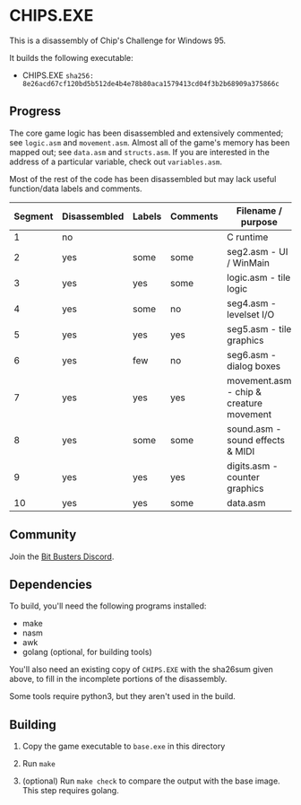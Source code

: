 CHIPS.EXE
====
This is a disassembly of Chip's Challenge for Windows 95.

It builds the following executable:

* CHIPS.EXE `sha256: 8e26acd67cf120bd5b512de4b4e78b80aca1579413cd04f3b2b68909a375866c`


Progress
----
The core game logic has been disassembled and extensively commented; see `logic.asm` and `movement.asm`.
Almost all of the game's memory has been mapped out; see `data.asm` and `structs.asm`.
If you are interested in the address of a particular variable, check out `variables.asm`.

Most of the rest of the code has been disassembled but may lack useful function/data labels and comments.

| Segment | Disassembled | Labels | Comments | Filename / purpose |
| --- | --- | --- | --- | --- |
| 1 | no | | | C runtime |
| 2 | yes | some | some | seg2.asm - UI / WinMain |
| 3 | yes | yes  | some | logic.asm - tile logic |
| 4 | yes | some | no   | seg4.asm - levelset I/O |
| 5 | yes | yes  | yes  | seg5.asm - tile graphics |
| 6 | yes | few  | no   | seg6.asm - dialog boxes |
| 7 | yes | yes  | yes  | movement.asm - chip & creature movement |
| 8 | yes | some | some | sound.asm - sound effects & MIDI |
| 9 | yes | yes  | yes  | digits.asm - counter graphics |
| 10 | yes | yes | some | data.asm |

Community
----
Join the [Bit Busters Discord][bbc].

[bbc]: https://discord.gg/Xd4dUY9

Dependencies
----
To build, you'll need the following programs installed:

* make
* nasm
* awk
* golang (optional, for building tools)

You'll also need an existing copy of `CHIPS.EXE` with the sha26sum given above,
to fill in the incomplete portions of the disassembly.

Some tools require python3, but they aren't used in the build.

Building
----

1. Copy the game executable to `base.exe` in this directory

2. Run `make`

3. (optional) Run `make check` to compare the output with the base image.
   This step requires golang.
